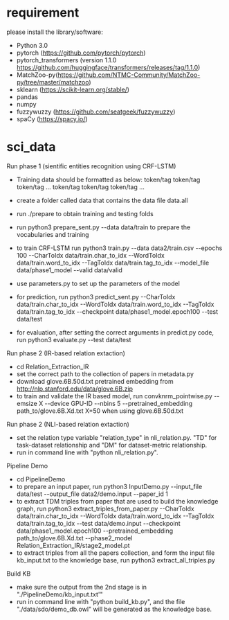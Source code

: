 # requirement

please install the library/software:

- Python 3.0 
- pytorch (https://github.com/pytorch/pytorch)
- pytorch_transformers (version 1.1.0 https://github.com/huggingface/transformers/releases/tag/1.1.0)
- MatchZoo-py(https://github.com/NTMC-Community/MatchZoo-py/tree/master/matchzoo)
- sklearn (https://scikit-learn.org/stable/)
- pandas
- numpy
- fuzzywuzzy (https://github.com/seatgeek/fuzzywuzzy)
- spaCy (https://spacy.io/)


# sci_data

Run phase 1 (sientific entities recognition using CRF-LSTM)

- Training data should be formatted as below:
token/tag token/tag token/tag ...
token/tag token/tag token/tag ...

- create a folder called data that contains the data file data.all
- run ./prepare to obtain training and testing folds
- run python3 prepare_sent.py --data data/train to prepare the vocabularies and training 
- to train CRF-LSTM run python3 train.py --data data2/train.csv --epochs 100 --CharToIdx data/train.char_to_idx --WordToIdx data/train.word_to_idx --TagToIdx data/train.tag_to_idx --model_file data/phase1_model --valid data/valid
- use parameters.py to set up the parameters of the model
- for prediction, run python3 predict_sent.py --CharToIdx data/train.char_to_idx --WordToIdx data/train.word_to_idx --TagToIdx data/train.tag_to_idx --checkpoint data/phase1_model.epoch100 --test data/test
- for evaluation, after setting the correct arguments in predict.py code, run python3 evaluate.py --test data/test


Run phase 2 (IR-based relation extaction)

- cd Relation_Extraction_IR
- set the correct path to the collection of papers in metadata.py
- download glove.6B.50d.txt pretrained embedding from http://nlp.stanford.edu/data/glove.6B.zip
- to train and validate the IR based model, run convknrm_pointwise.py --emsize X --device GPU-ID --nbins 5 --pretrained_embedding path_to/glove.6B.Xd.txt
X=50 when using glove.6B.50d.txt

Run phase 2 (NLI-based relation extaction)

- set the relation type variable "relation_type" in nli_relation.py. "TD" for task-dataset relationship and "DM" for dataset-metric relationship.
- run in command line with "python nli_relation.py".

Pipeline Demo

- cd PipelineDemo
- to prepare an input paper, run python3 InputDemo.py --input_file data/test --output_file data2/demo.input --paper_id 1
- to extract TDM triples from paper that are used to build the knowledge graph, run python3 extract_triples_from_paper.py --CharToIdx data/train.char_to_idx --WordToIdx data/train.word_to_idx --TagToIdx data/train.tag_to_idx --test data/demo.input --checkpoint data/phase1_model.epoch100 --pretrained_embedding path_to/glove.6B.Xd.txt --phase2_model Relation_Extraction_IR/stage2_model.pt
- to extract triples from all the papers collection, and form the input file kb_input.txt to the knowledge base, run python3 extract_all_triples.py   


Build KB

- make sure the output from the 2nd stage is in "./PipelineDemo/kb_input.txt'"
- run in command line with "python build_kb.py", and the file "./data/sdo/demo_db.owl" will be generated as the knowledge base.
